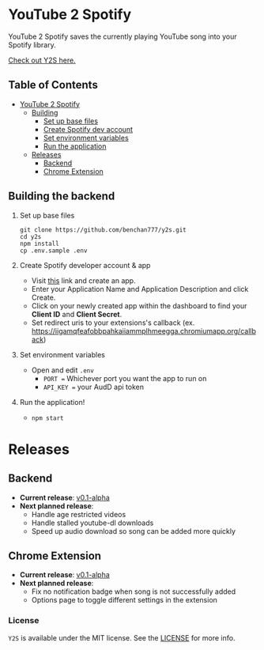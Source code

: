 # YouTube 2 Spotify

YouTube 2 Spotify saves the currently playing YouTube song into your Spotify library.

[Check out Y2S here.](https://github.com/benchan777/y2s/releases)

## Table of Contents

-   [YouTube 2 Spotify](#spotify-playlist-generator)
    -   [Building](#building)
        -   [Set up base files](#set-up-base-files)
        -   [Create Spotify dev account](#create-spotify-developer-account)
        -   [Set environment variables](#set-environment-variables)
        -   [Run the application](#run-the-application)
    -   [Releases](#releases)
        -   [Backend](#backend)
        -   [Chrome Extension](#chrome-extension)

## Building the backend

1. Set up base files

    ```
    git clone https://github.com/benchan777/y2s.git
    cd y2s
    npm install
    cp .env.sample .env
    ```

1. Create Spotify developer account & app

    - Visit [this](https://developer.spotify.com/dashboard) link and create an app.
    - Enter your Application Name and Application Description and click Create.
    - Click on your newly created app within the dashboard to find your **Client ID** and **Client Secret**.
    - Set redirect uris to your extensions's callback (ex. https://iigamqfeafobbpahkaiiammplhmeegga.chromiumapp.org/callback)

1. Set environment variables

    - Open and edit `.env`
        - `PORT =` Whichever port you want the app to run on
        - `API_KEY =` your AudD api token

1. Run the application!
    - `npm start`

# Releases
## Backend

-   **Current release**: [v0.1-alpha](https://github.com/benchan777/y2s/releases)
-   **Next planned release**:
    - Handle age restricted videos
    - Handle stalled youtube-dl downloads
    - Speed up audio download so song can be added more quickly

## Chrome Extension
-   **Current release**: [v0.1-alpha](https://github.com/benchan777/y2s/releases)
-   **Next planned release**:
    - Fix no notification badge when song is not successfully added
    - Options page to toggle different settings in the extension

### License

`Y2S` is available under the MIT license. See the [LICENSE](https://github.com/benchan777/y2s/blob/main/LICENSE) for more info.
